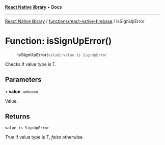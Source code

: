[**React Native library**](../../../index.md) • **Docs**

***

[React Native library](../../../modules.md) / [functions/react-native-firebase](../index.md) / isSignUpError

# Function: isSignUpError()

> **isSignUpError**(`value`): `value is SignUpError`

Checks if value type is T.

## Parameters

• **value**: `unknown`

Value.

## Returns

`value is SignUpError`

_True_ if value type is T, _false_ otherwise.
